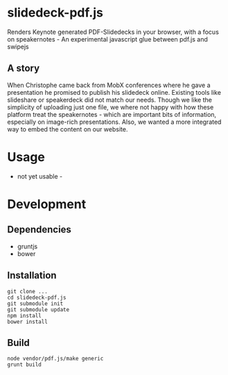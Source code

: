 # slidedeck-pdf.js

Renders Keynote generated PDF-Slidedecks in your browser, with a focus on 
speakernotes - An experimental javascript glue between pdf.js and swipejs

## A story
When Christophe came back from MobX conferences where he gave a presentation he
promised to publish his slidedeck online. Existing tools like slideshare or
speakerdeck did not match our needs. Though we like the simplicity of uploading
just one file, we where not happy with how these platform treat the speakernotes - 
which are important bits of information, especially on image-rich presentations.
Also, we wanted a more integrated way to embed the content on our website.

# Usage

- not yet usable -

# Development

## Dependencies

- gruntjs
- bower

## Installation

```
git clone ...
cd slidedeck-pdf.js
git submodule init
git submodule update
npm install
bower install
```

## Build

```
node vendor/pdf.js/make generic
grunt build
```